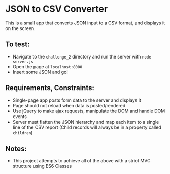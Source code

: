 # JSON to CSV Converter

This is a small app that converts JSON input to a CSV format, and displays it on the screen.

## To test:
 * Navigate to the `challenge_2` directory and run the server with `node server.js`
 * Open the page at `localhost:8000`
 * Insert some JSON and go!
 
## Requirements, Constraints:
 * Single-page app posts form data to the server and displays it 
 * Page should not reload when data is posted/rendered
 * Use jQuery to make ajax requests, manipulate the DOM and handle DOM events
 * Server must flatten the JSON hierarchy and map each item to a single line of the CSV report (Child records will always be in a property called `children`)
 
## Notes:
 * This project attempts to achieve all of the above with a strict MVC structure using ES6 Classes
